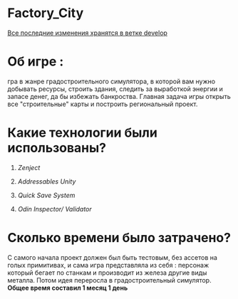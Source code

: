 # Factory_City

<u>Все последние изменения хранятся в ветке develop</u>

# Об игре :

гра в жанре градостроительного симулятора, в которой вам нужно добывать ресурсы, строить здания, следить за выработкой энергии и запасе денег, да бы избежать банкроства.
Главная задача игры открыть все "строительные" карты и построить региональный проект. 

# Какие технологии были использованы?

1. *Zenject* 

2. *Addressables Unity*

3. *Quick Save System* 

4. *Odin Inspector/ Validator*

   

# Сколько времени было затрачено? 

С самого начала проект должен был быть тестовым, без ассетов на голых примитивах, и сама игра представляла из себя : персонаж который бегает по станкам и производит из железа другие виды металла. Потом идея переросла в градостроительный симулятор.
**Общее время составил 1 месяц 1 день** <!--(10 Августа - 11 Сентября)-->
